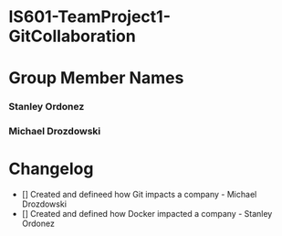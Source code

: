 # IS601-TeamProject1-GitCollaboration

# Group Member Names
### Stanley Ordonez
### Michael Drozdowski

# Changelog

- [] Created and defineed how Git impacts a company - Michael Drozdowski
- [] Created and defined how Docker impacted a company - Stanley Ordonez
